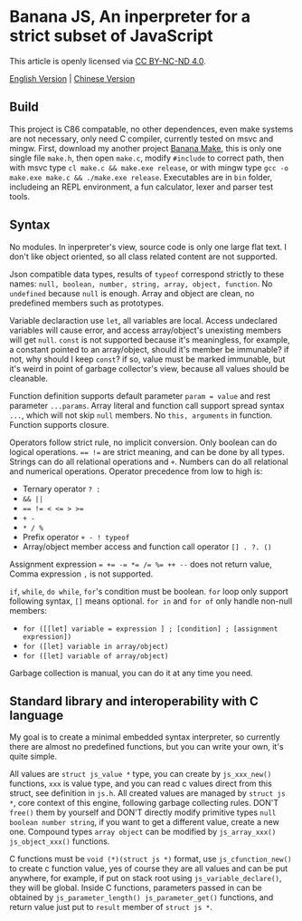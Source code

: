 # Banana JS, An inperpreter for a strict subset of JavaScript

This article is openly licensed via [CC BY-NC-ND 4.0](https://creativecommons.org/licenses/by-nc-nd/4.0/).

[English Version](README.md) | [Chinese Version](README_zhCN.md)

## Build

This project is C86 compatable, no other dependences, even make systems are not necessary, only need C compiler, currently tested on msvc and mingw. First, download my another project [Banana Make](https://github.com/shajunxing/banana-make), this is only one single file `make.h`, then open `make.c`, modify `#include` to correct path, then with msvc type `cl make.c && make.exe release`, or with mingw type `gcc -o make.exe make.c && ./make.exe release`. Executables are in `bin` folder, includeing an REPL environment, a fun calculator, lexer and parser test tools.

## Syntax

No modules. In inperpreter's view, source code is only one large flat text. I don't like object oriented, so all class related content are not supported.

Json compatible data types, results of `typeof` correspond strictly to these names: `null, boolean, number, string, array, object, function`. No `undefined` because `null` is enough. Array and object are clean, no predefined members such as prototypes.

Variable declaraction use `let`, all variables are local. Access undeclared variables will cause error, and access array/object's unexisting members will get `null`. `const` is not supported because it's meaningless, for example, a constant pointed to an array/object, should it's member be immunable? if not, why should I keep `const`? if so, value must be marked immunable, but it's weird in point of garbage collector's view, because all values should be cleanable.

Function definition supports default parameter `param = value` and rest parameter `...params`. Array literal and function call support spread syntax `...`, which will not skip `null` members. No `this, arguments` in function. Function supports closure.

Operators follow strict rule, no implicit conversion. Only boolean can do logical operations. `== !=` are strict meaning, and can be done by all types. Strings can do all relational operations and `+`. Numbers can do all relational and numerical operations. Operator precedence from low to high is:

- Ternary operator `? :`
- `&& ||`
- `== != < <= > >=`
- `+ -`
- `* / %`
- Prefix operator `+ - ! typeof`
- Array/object member access and function call operator `[] . ?. ()`

Assignment expression `= += -= *= /= %= ++ --` does not return value, Comma expression `,` is not supported.

`if`, `while`, `do while`, `for`'s condition must be boolean. `for` loop only support following syntax, `[]` means optional. `for in` and `for of` only handle non-null members:

- `for ([[let] variable = expression ] ; [condition] ; [assignment expression])`
- `for ([let] variable in array/object)`
- `for ([let] variable of array/object)`

Garbage collection is manual, you can do it at any time you need.

## Standard library and interoperability with C language

My goal is to create a minimal embedded syntax interpreter, so currently there are almost no predefined functions, but you can write your own, it's quite simple.

All values are `struct js_value *` type, you can create by `js_xxx_new()` functions, `xxx` is value type, and you can read c values direct from this struct, see definition in `js.h`. All created values are managed by `struct js *`, core context of this engine, following garbage collecting rules. DON'T `free()` them by yourself and DON'T directly modify primitive types `null boolean number string`, if you want to get a different value, create a new one. Compound types `array object` can be modified by `js_array_xxx() js_object_xxx()` functions.

C functions must be `void (*)(struct js *)` format, use `js_cfunction_new()` to create c function value, yes of course they are all values and can be put anywhere, for example, if put on stack root using `js_variable_declare()`, they will be global. Inside C functions, parameters passed in can be obtained by `js_parameter_length() js_parameter_get()` functions, and return value just put to `result` member of `struct js *`.

